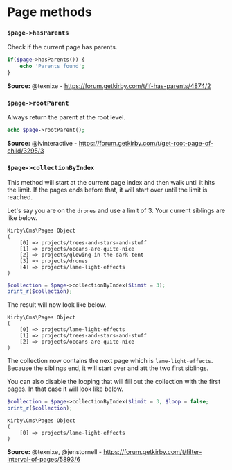 # Page methods

### `$page->hasParents`

Check if the current page has parents.

```php
if($page->hasParents()) {
    echo 'Parents found';
}
```

**Source:** @texnixe - https://forum.getkirby.com/t/if-has-parents/4874/2

### `$page->rootParent`

Always return the parent at the root level.

```php
echo $page->rootParent();
```

**Source:** @ivinteractive - https://forum.getkirby.com/t/get-root-page-of-child/3295/3

### `$page->collectionByIndex`

This method will start at the current page index and then walk until it hits the limit. If the pages ends before that, it will start over until the limit is reached.

Let's say you are on the `drones` and use a limit of 3. Your current siblings are like below.

```text
Kirby\Cms\Pages Object
(
    [0] => projects/trees-and-stars-and-stuff
    [1] => projects/oceans-are-quite-nice
    [2] => projects/glowing-in-the-dark-tent
    [3] => projects/drones
    [4] => projects/lame-light-effects
)
```

```php
$collection = $page->collectionByIndex($limit = 3);
print_r($collection);
```

The result will now look like below.

```text
Kirby\Cms\Pages Object
(
    [0] => projects/lame-light-effects
    [1] => projects/trees-and-stars-and-stuff
    [2] => projects/oceans-are-quite-nice
)
```

The collection now contains the next page which is `lame-light-effects`. Because the siblings end, it will start over and att the two first siblings.

You can also disable the looping that will fill out the collection with the first pages. In that case it will look like below.

```php
$collection = $page->collectionByIndex($limit = 3, $loop = false;
print_r($collection);
```

```text
Kirby\Cms\Pages Object
(
    [0] => projects/lame-light-effects
)
```

**Source:** @texnixe, @jenstornell - https://forum.getkirby.com/t/filter-interval-of-pages/5893/6